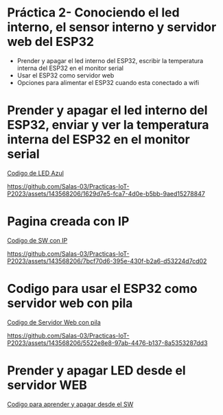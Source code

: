 # Práctica 2- Conociendo el led interno, el sensor interno y servidor web del ESP32 

- Prender y apagar el led interno del ESP32, escribir la temperatura interna del ESP32 en el monitor serial
- Usar el ESP32 como servidor web
- Opciones para alimentar el ESP32 cuando esta conectado a wifi

# Prender y apagar el led interno del ESP32, enviar y ver la temperatura interna del ESP32 en el monitor serial

[Codigo de LED Azul](CodigoLEDAzul.ino)

https://github.com/Salas-03/Practicas-IoT-P2023/assets/143568206/1629d7e5-fca7-4d0e-b5bb-9aed15278847

# Pagina creada con IP

[Codigo de SW con IP](CodigoPaginaIP.ino)

https://github.com/Salas-03/Practicas-IoT-P2023/assets/143568206/7bcf70d6-395e-430f-b2a6-d53224d7cd02

# Codigo para usar el ESP32 como servidor web con pila

[Codigo de Servidor Web con pila](CodigoSW.ino)

https://github.com/Salas-03/Practicas-IoT-P2023/assets/143568206/5522e8e8-97ab-4476-b137-8a5353287dd3

# Prender y apagar LED desde el servidor WEB

[Codigo para aprender y apagar desde el SW](CodigoPyASW.ino)

